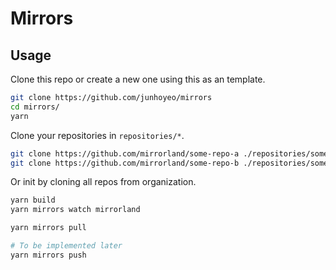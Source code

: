 # Mirrors

## Usage

Clone this repo or create a new one using this as an template.

```bash
git clone https://github.com/junhoyeo/mirrors
cd mirrors/
yarn
```

Clone your repositories in `repositories/*`.

```bash
git clone https://github.com/mirrorland/some-repo-a ./repositories/some-repo-a
git clone https://github.com/mirrorland/some-repo-b ./repositories/some-repo-b
```

Or init by cloning all repos from organization.

```bash
yarn build
yarn mirrors watch mirrorland
```

```bash
yarn mirrors pull

# To be implemented later
yarn mirrors push
```
